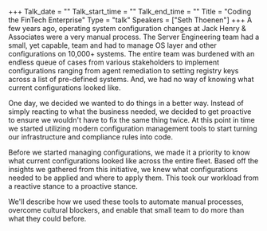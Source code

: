 +++
Talk_date = ""
Talk_start_time = ""
Talk_end_time = ""
Title = "Coding the FinTech Enterprise"
Type = "talk"
Speakers = ["Seth Thoenen"]
+++
A few years ago, operating system configuration changes at Jack Henry & Associates were a very manual process. The Server Engineering team had a small, yet capable, team and had to manage OS layer and other configurations on 10,000+ systems. The entire team was burdened with an endless queue of cases from various stakeholders to implement configurations ranging from agent remediation to setting registry keys across a list of pre-defined systems. And, we had no way of knowing what current configurations looked like.

One day, we decided we wanted to do things in a better way. Instead of simply reacting to what the business needed, we decided to get proactive to ensure we wouldn't have to fix the same thing twice. At this point in time we started utilizing modern configuration management tools to start turning our infrastructure and compliance rules into code.

Before we started managing configurations, we made it a priority to know what current configurations looked like across the entire fleet. Based off the insights we gathered from this initiative, we knew what configurations needed to be applied and where to apply them. This took our workload from a reactive stance to a proactive stance.

We'll describe how we used these tools to automate manual processes, overcome cultural blockers,  and enable that small team to do more than what they could before.
